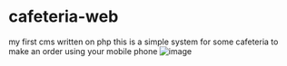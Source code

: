 # cafeteria-web
my first cms written on php
this is a simple system for some cafeteria to make an order using your mobile phone
![image](https://github.com/kirillusgudkov/cafeteria-web/assets/96663849/0c157cd2-62c2-4432-ad34-c5a904430d37)
